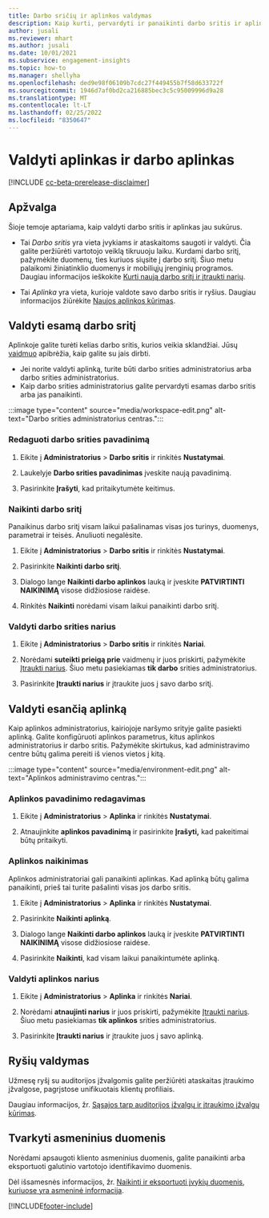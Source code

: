 ```yaml
---
title: Darbo sričių ir aplinkos valdymas
description: Kaip kurti, pervardyti ir panaikinti darbo sritis ir aplinkas.
author: jusali
ms.reviewer: mhart
ms.author: jusali
ms.date: 10/01/2021
ms.subservice: engagement-insights
ms.topic: how-to
ms.manager: shellyha
ms.openlocfilehash: ded9e98f06109b7cdc27f449455b7f58d633722f
ms.sourcegitcommit: 1946d7af0bd2ca216885bec3c5c95009996d9a28
ms.translationtype: MT
ms.contentlocale: lt-LT
ms.lasthandoff: 02/25/2022
ms.locfileid: "8350647"
---
```

# <a name="manage-environments-and-workspaces"></a>Valdyti aplinkas ir darbo aplinkas

[!INCLUDE [cc-beta-prerelease-disclaimer](includes/cc-beta-prerelease-disclaimer.md)]

## <a name="overview"></a>Apžvalga

Šioje temoje aptariama, kaip valdyti darbo sritis ir aplinkas jau sukūrus. 

- Tai *Darbo sritis* yra vieta įvykiams ir ataskaitoms saugoti ir valdyti. Čia galite peržiūrėti vartotojo veiklą tikruuoju laiku. Kurdami darbo sritį, pažymėkite duomenų, ties kuriuos siųsite į darbo sritį. Šiuo metu palaikomi žiniatinklio duomenys ir mobiliųjų įrenginių programos. Daugiau informacijos ieškokite [Kurti naują darbo sritį ir įtraukti narių](create-workspace.md).

- Tai *Aplinka* yra vieta, kurioje valdote savo darbo sritis ir ryšius. Daugiau informacijos žiūrėkite [Naujos aplinkos kūrimas](create-new-environment.md).

## <a name="manage-an-existing-workspace"></a>Valdyti esamą darbo sritį

Aplinkoje galite turėti kelias darbo sritis, kurios veikia sklandžiai. Jūsų [vaidmuo](user-roles.md) apibrėžia, kaip galite su jais dirbti. 

 - Jei norite valdyti aplinką, turite būti darbo srities administratorius arba darbo srities administratorius.
 - Kaip darbo srities administratorius galite pervardyti esamas darbo sritis arba jas panaikinti. 

:::image type="content" source="media/workspace-edit.png" alt-text="Darbo srities administratorius centras.":::

### <a name="edit-a-workspace-name"></a>Redaguoti darbo srities pavadinimą

1. Eikite į **Administratorius** > **Darbo sritis** ir rinkitės **Nustatymai**.

1. Laukelyje **Darbo srities pavadinimas** įveskite naują pavadinimą.

1. Pasirinkite **Įrašyti**, kad pritaikytumėte keitimus.

### <a name="delete-a-workspace"></a>Naikinti darbo sritį

Panaikinus darbo sritį visam laikui pašalinamas visas jos turinys, duomenys, parametrai ir teisės. Anuliuoti negalėsite.

1. Eikite į **Administratorius** > **Darbo sritis** ir rinkitės **Nustatymai**.

1. Pasirinkite **Naikinti darbo sritį**. 

1. Dialogo lange **Naikinti darbo aplinkos** lauką ir įveskite **PATVIRTINTI NAIKINIMĄ** visose didžiosiose raidėse. 

1. Rinkitės **Naikinti** norėdami visam laikui panaikinti darbo sritį.

### <a name="manage-workspace-members"></a>Valdyti darbo srities narius

1. Eikite į **Administratorius** > **Darbo sritis** ir rinkitės **Nariai**.

1. Norėdami **suteikti prieigą prie** vaidmenų ir juos priskirti, pažymėkite [Įtraukti narius](user-roles.md). Šiuo metu pasiekiamas **tik darbo** srities administratorius.

1. Pasirinkite **Įtraukti narius** ir įtraukite juos į savo darbo sritį.

## <a name="manage-an-existing-environment"></a>Valdyti esančią aplinką

Kaip aplinkos administratorius, kairiojoje naršymo srityje galite pasiekti aplinką. Galite konfigūruoti aplinkos parametrus, kitus aplinkos administratorius ir darbo sritis. Pažymėkite skirtukus, kad administravimo centre būtų galima pereiti iš vienos vietos į kitą.

:::image type="content" source="media/environment-edit.png" alt-text="Aplinkos administravimo centras.":::

### <a name="edit-an-environment-name"></a>Aplinkos pavadinimo redagavimas

1. Eikite į **Administratorius** > **Aplinka** ir rinkitės **Nustatymai**.

1. Atnaujinkite **aplinkos pavadinimą** ir pasirinkite **Įrašyti,** kad pakeitimai būtų pritaikyti.

### <a name="delete-an-environment"></a>Aplinkos naikinimas

Aplinkos administratoriai gali panaikinti aplinkas. Kad aplinką būtų galima panaikinti, prieš tai turite pašalinti visas jos darbo sritis.

1. Eikite į **Administratorius** > **Aplinka** ir rinkitės **Nustatymai**.

1. Pasirinkite **Naikinti aplinką**. 

1. Dialogo lange **Naikinti darbo aplinkos** lauką ir įveskite **PATVIRTINTI NAIKINIMĄ** visose didžiosiose raidėse. 

1. Pasirinkite **Naikinti**, kad visam laikui panaikintumėte aplinką.

### <a name="manage-environment-members"></a>Valdyti aplinkos narius

1. Eikite į **Administratorius** > **Aplinka** ir rinkitės **Nariai**.

1. Norėdami **atnaujinti narius** ir juos priskirti, pažymėkite [Įtraukti narius](user-roles.md). Šiuo metu pasiekiamas **tik aplinkos** srities administratorius.

1. Pasirinkite **Įtraukti narius** ir įtraukite juos į savo aplinką.

## <a name="manage-connections"></a>Ryšių valdymas

Užmesę ryšį su auditorijos įžvalgomis galite peržiūrėti ataskaitas įtraukimo įžvalgose, pagrįstose unifikuotais klientų profiliais. 

Daugiau informacijos, žr. [Sąsajos tarp auditorijos įžvalgų ir įtraukimo įžvalgų kūrimas](integrate-audience-insights-engagement-insights.md).

## <a name="manage-personal-data"></a>Tvarkyti asmeninius duomenis

Norėdami apsaugoti kliento asmeninius duomenis, galite panaikinti arba eksportuoti galutinio vartotojo identifikavimo duomenis.

Dėl išsamesnės informacijos, žr. [Naikinti ir eksportuoti įvykių duomenis, kuriuose yra asmeninė informacija](../dsr-rights-requests.md).

[!INCLUDE[footer-include](../includes/footer-banner.md)]
